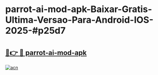 # parrot-ai-mod-apk-Baixar-Gratis-Ultima-Versao-Para-Android-IOS-2025-#p25d7

# <h2><a href="https://ainizakaria.my?title=parrot-ai-mod-apk&ref=24M">🔗👉 🔴 parrot-ai-mod-apk</a></h2>

[![acn](https://github.com/user-attachments/assets/0f9c940e-d8b0-45ae-aac7-cd30a18b3e1c)](https://ainizakaria.my?title=parrot-ai-mod-apk&ref=24M)

